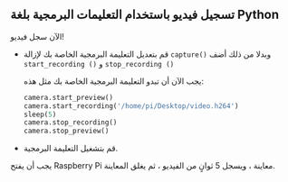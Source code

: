 ## تسجيل فيديو باستخدام التعليمات البرمجية بلغة Python

الآن سجل فيديو!

- قم بتعديل التعليمة البرمجية الخاصة بك لإزالة `capture()` وبدلا من ذلك أضف `start_recording ()` و `stop_recording ()`

    يجب الآن أن تبدو التعليمة البرمجية الخاصة بك مثل هذه:

    ```python
    camera.start_preview()
    camera.start_recording('/home/pi/Desktop/video.h264')
    sleep(5)
    camera.stop_recording()
    camera.stop_preview()
    ```

- قم بتشغيل التعليمة البرمجية.

يجب أن يفتح Raspberry Pi معاينة ، ويسجل 5 ثوانٍ من الفيديو ، ثم يغلق المعاينة.

